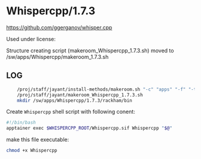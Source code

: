 Whispercpp/1.7.3
========================

<https://github.com/ggerganov/whisper.cpp>

Used under license:



Structure creating script (makeroom_Whispercpp_1.7.3.sh) moved to /sw/apps/Whispercpp/makeroom_1.7.3.sh

LOG
---

```sh
    /proj/staff/jayant/install-methods/makeroom.sh "-c" "apps" "-f" "-t" "Whispercpp" "-v" "1.7.3" "-d" "Whisper.cpp is a high performance infernce of OpenAI's Whisper ASR model"
    /proj/staff/jayant/makeroom_Whispercpp_1.7.3.sh
    mkdir /sw/apps/Whispercpp/1.7.3/rackham/bin
```
Create `Whispercpp` shell script with following conent:  

```sh
#!/bin/bash
apptainer exec $WHISPERCPP_ROOT/Whispercpp.sif Whispercpp "$@"
```  

make this file executable:  
```sh
chmod +x Whispercpp
```


